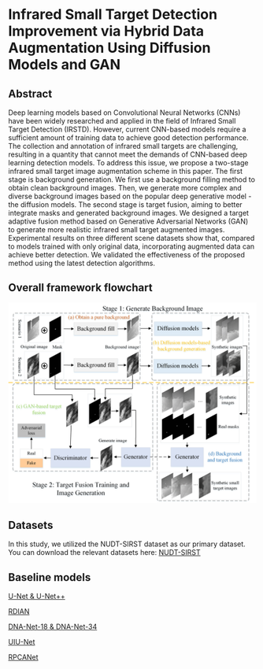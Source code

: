 # Infrared Small Target Detection Improvement via Hybrid Data Augmentation Using Diffusion Models and GAN
## Abstract
Deep learning models based on Convolutional Neural Networks (CNNs) have been widely researched and applied in the field of Infrared Small Target Detection (IRSTD). However, current CNN-based models require a sufficient amount of training data to achieve good detection performance. The collection and annotation of infrared small targets are challenging, resulting in a quantity that cannot meet the demands of CNN-based deep learning detection models. To address this issue, we propose a two-stage infrared small target image augmentation scheme in this paper. The first stage is background generation. We first use a background filling method to obtain clean background images. Then, we generate more complex and diverse background images based on the popular deep generative model - the diffusion models. The second stage is target fusion, aiming to better integrate masks and generated background images. We designed a target adaptive fusion method based on Generative Adversarial Networks (GAN) to generate more realistic infrared small target augmented images. Experimental results on three different scene datasets show that, compared to models trained with only original data, incorporating augmented data can achieve better detection. We validated the effectiveness of the proposed method using the latest detection algorithms.
## Overall framework flowchart
![Framework diagram](images/Framework-diagram.png)
## Datasets
In this study, we utilized the NUDT-SIRST dataset as our primary dataset. You can download the relevant datasets here: [NUDT-SIRST](https://github.com/YeRen123455/Infrared-Small-Target-Detection)
## Baseline models
[U-Net & U-Net++](https://github.com/qubvel/segmentation_models.pytorch)

[RDIAN](https://github.com/sun11999/RDIAN)

[DNA-Net-18 & DNA-Net-34](https://github.com/YeRen123455/Infrared-Small-Target-Detection)

[UIU-Net](https://github.com/danfenghong/IEEE_TIP_UIU-Net)

[RPCANet](https://github.com/fengyiwu98/RPCANet)
